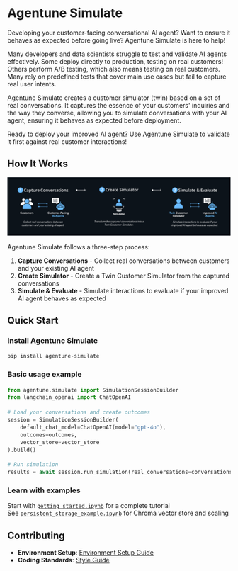 # Agentune Simulate

Developing your customer-facing conversational AI agent? Want to ensure it behaves as expected before going live? Agentune Simulate is here to help!

Many developers and data scientists struggle to test and validate AI agents effectively. Some deploy directly to production, testing on real customers! Others perform A/B testing, which also means testing on real customers. Many rely on predefined tests that cover main use cases but fail to capture real user intents.

Agentune Simulate creates a customer simulator (twin) based on a set of real conversations. It captures the essence of your customers' inquiries and the way they converse, allowing you to simulate conversations with your AI agent, ensuring it behaves as expected before deployment.

Ready to deploy your improved AI agent? Use Agentune Simulate to validate it first against real customer interactions!

## How It Works

![Agentune Simulate Workflow](https://github.com/SparkBeyond/agentune/blob/main/agentune_simulate/docs/images/agentune-simulate-flow.png)

Agentune Simulate follows a three-step process:

1. **Capture Conversations** - Collect real conversations between customers and your existing AI agent
2. **Create Simulator** - Create a Twin Customer Simulator from the captured conversations
3. **Simulate & Evaluate** - Simulate interactions to evaluate if your improved AI agent behaves as expected

## Quick Start

### Install Agentune Simulate

   ```bash
   pip install agentune-simulate
   ```

### Basic usage example

   ```python
   from agentune.simulate import SimulationSessionBuilder
   from langchain_openai import ChatOpenAI
   
   # Load your conversations and create outcomes
   session = SimulationSessionBuilder(
       default_chat_model=ChatOpenAI(model="gpt-4o"),
       outcomes=outcomes,
       vector_store=vector_store
   ).build()
   
   # Run simulation
   results = await session.run_simulation(real_conversations=conversations)
   ```

### Learn with examples

Start with [`getting_started.ipynb`](https://github.com/SparkBeyond/agentune/blob/main/agentune_simulate/examples/getting_started.ipynb) for a complete tutorial  
See [`persistent_storage_example.ipynb`](https://github.com/SparkBeyond/agentune/blob/main/agentune_simulate/examples/persistent_storage_example.ipynb) for Chroma vector store and scaling

## Contributing

- **Environment Setup**: [Environment Setup Guide](https://github.com/SparkBeyond/agentune/blob/main/agentune_simulate/docs/development/environment-setup.md)
- **Coding Standards**: [Style Guide](https://github.com/SparkBeyond/agentune/blob/main/agentune_simulate/docs/development/style-guide.md)

